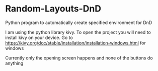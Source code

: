 # Random-Layouts-DnD
Python program to automatically create specified environment for DnD

I am using the python library kivy. To open the project you will need to install kivy on your device.
Go to https://kivy.org/doc/stable/installation/installation-windows.html for windows

Currently only the opening screen happens and none of the buttons do anything
